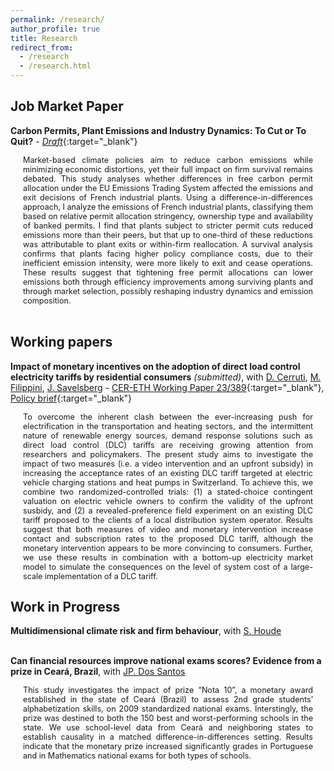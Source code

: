 ```yaml
---
permalink: /research/
author_profile: true
title: Research
redirect_from:
  - /research
  - /research.html
---
```

## Job Market Paper

**Carbon Permits, Plant Emissions and Industry Dynamics: To Cut or To Quit?** - [*Draft*](https://floramarchioro.github.io/assets/Marchioro_JMP.pdf){:target="_blank"}  

<div style="font-size: 0.9em; text-align: justify; margin-left: 20px; margin-right: 20px;">
Market-based climate policies aim to reduce carbon emissions while minimizing economic distortions, yet their full impact on firm survival remains debated. This study analyses whether differences in free carbon permit allocation under the EU Emissions Trading System affected the emissions and exit decisions of French industrial plants. Using a difference-in-differences approach, I analyze the emissions of French industrial plants, classifying them based on relative permit allocation stringency, ownership type and availability of banked permits. I find that plants subject to stricter permit cuts reduced emissions more than their peers, but that up to one-third of these reductions was attributable to plant exits or within-firm reallocation. A survival analysis confirms that plants facing higher policy compliance costs, due to their inefficient emission intensity, were more likely to exit and cease operations. These results suggest that tightening free permit allocations can lower emissions both through efficiency improvements among surviving plants and through market selection, possibly reshaping industry dynamics and emission composition.
</div><br/> 

## Working papers

**Impact of monetary incentives on the adoption of direct load control electricity tariffs by residential consumers** *(submitted)*, with [D. Cerruti](https://davidecerruti.weebly.com/), [M. Filippini](https://scholar.google.com/citations?user=rFW0mNUAAAAJ&hl=it), [J. Savelsberg](https://sites.google.com/view/jonassavelsberg/about) - [CER-ETH Working Paper 23/389](https://ethz.ch/content/dam/ethz/special-interest/mtec/cer-eth/cer-eth-dam/documents/working-papers/wp-23-389.pdf){:target="_blank"}, [Policy brief](https://www.aramis.admin.ch/Default?DocumentID=71908&Load=true){:target="_blank"}  

<div style="font-size: 0.9em; text-align: justify; margin-left: 20px; margin-right: 20px;">
To overcome the inherent clash between the ever-increasing push for electrification in the transportation and heating sectors, and the intermittent nature of renewable energy sources, demand response solutions such as direct load control (DLC) tariffs are receiving growing attention from researchers and policymakers. The present study aims to investigate the impact of two measures (i.e. a video intervention and an upfront subsidy) in increasing the acceptance rates of an existing DLC tariff targeted at electric vehicle charging stations and heat pumps in Switzerland. To achieve this, we combine two randomized-controlled trials: (1) a stated-choice contingent valuation on electric vehicle owners to confirm the validity of the upfront susbidy, and (2) a revealed-preference field experiment on an existing DLC tariff proposed to the clients of a local distribution system operator. Results suggest that both measures of video and monetary intervention increase contact and subscription rates to the proposed DLC tariff, although the monetary intervention appears to be more convincing to consumers. Further, we use these results in combination with a bottom-up electricity market model to simulate the consequences on the level of system cost of a large-scale implementation of a DLC tariff.
</div>  

## Work in Progress 

**Multidimensional climate risk and firm behaviour**, with [S. Houde](https://sebastien-houde.com/)  
<br/> 

**Can financial resources improve national exams scores? Evidence from a prize in Ceará, Brazil**, with [JP. Dos Santos](https://sites.google.com/site/joaorpereirasantos/home)  

<div style="font-size: 0.9em; text-align: justify; margin-left: 20px; margin-right: 20px;">
This study investigates the impact of prize “Nota 10”, a monetary award established in the state of Ceará (Brazil) to assess 2nd grade students’ alphabetization skills, on 2009 standardized national exams. Interstingly, the prize was destined to both the 150 best and worst-performing schools in the state. We use school-level data from Ceará and neighboring states to establish causality in a matched difference-in-differences setting. Results indicate that the monetary prize increased significantly grades in Portuguese and in Mathematics national exams for both types of schools.
</div><br/> 
